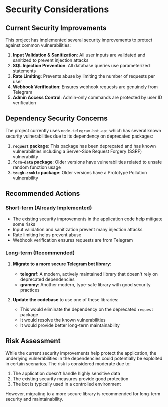 # Security Considerations

## Current Security Improvements

This project has implemented several security improvements to protect against common vulnerabilities:

1. **Input Validation & Sanitization**: All user inputs are validated and sanitized to prevent injection attacks
2. **SQL Injection Prevention**: All database queries use parameterized statements
3. **Rate Limiting**: Prevents abuse by limiting the number of requests per user
4. **Webhook Verification**: Ensures webhook requests are genuinely from Telegram
5. **Admin Access Control**: Admin-only commands are protected by user ID verification

## Dependency Security Concerns

The project currently uses `node-telegram-bot-api` which has several known security vulnerabilities due to its dependency on deprecated packages:

1. **`request` package**: This package has been deprecated and has known vulnerabilities including a Server-Side Request Forgery (SSRF) vulnerability
2. **`form-data` package**: Older versions have vulnerabilities related to unsafe random function usage
3. **`tough-cookie` package**: Older versions have a Prototype Pollution vulnerability

## Recommended Actions

### Short-term (Already Implemented)
- The existing security improvements in the application code help mitigate some risks
- Input validation and sanitization prevent many injection attacks
- Rate limiting helps prevent abuse
- Webhook verification ensures requests are from Telegram

### Long-term (Recommended)
1. **Migrate to a more secure Telegram bot library**:
   - **telegraf**: A modern, actively maintained library that doesn't rely on deprecated dependencies
   - **grammy**: Another modern, type-safe library with good security practices

2. **Update the codebase** to use one of these libraries:
   - This would eliminate the dependency on the deprecated `request` package
   - It would resolve the known vulnerabilities
   - It would provide better long-term maintainability

## Risk Assessment

While the current security improvements help protect the application, the underlying vulnerabilities in the dependencies could potentially be exploited in certain scenarios. The risk is considered moderate due to:

1. The application doesn't handle highly sensitive data
2. The existing security measures provide good protection
3. The bot is typically used in a controlled environment

However, migrating to a more secure library is recommended for long-term security and maintainability.